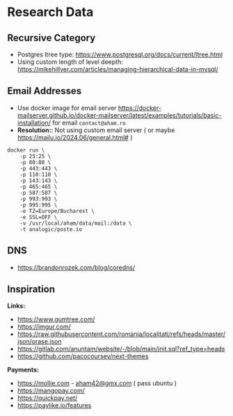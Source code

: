 # Research Data

## Recursive Category

- Postgres ltree type: https://www.postgresql.org/docs/current/ltree.html
- Using custom length of level deepth: https://mikehillyer.com/articles/managing-hierarchical-data-in-mysql/

## Email Addresses

- Use docker image for email server https://docker-mailserver.github.io/docker-mailserver/latest/examples/tutorials/basic-installation/ for email `contact@aham.ro`
- **Resolution:**: Not using custom email server ( or maybe https://mailu.io/2024.06/general.html# )

```
docker run \
    -p 25:25 \
    -p 80:80 \
    -p 443:443 \
    -p 110:110 \
    -p 143:143 \
    -p 465:465 \
    -p 587:587 \
    -p 993:993 \
    -p 995:995 \
    -e TZ=Europe/Bucharest \
    -e SSL=OFF \
    -v /usr/local/aham/data/mail:/data \
    -t analogic/poste.io
```

## DNS
- https://brandonrozek.com/blog/coredns/

## Inspiration

**Links:**
- https://www.gumtree.com/
- https://imgur.com/
- https://raw.githubusercontent.com/romania/localitati/refs/heads/master/json/orase.json
- https://gitlab.com/anuntam/website/-/blob/main/init.sql?ref_type=heads
- https://github.com/pacocoursey/next-themes

**Payments:**
- https://mollie.com - aham42@gmx.com ( pass ubuntu )
- https://mangopay.com/
- https://quickpay.net/
- https://paylike.io/features

